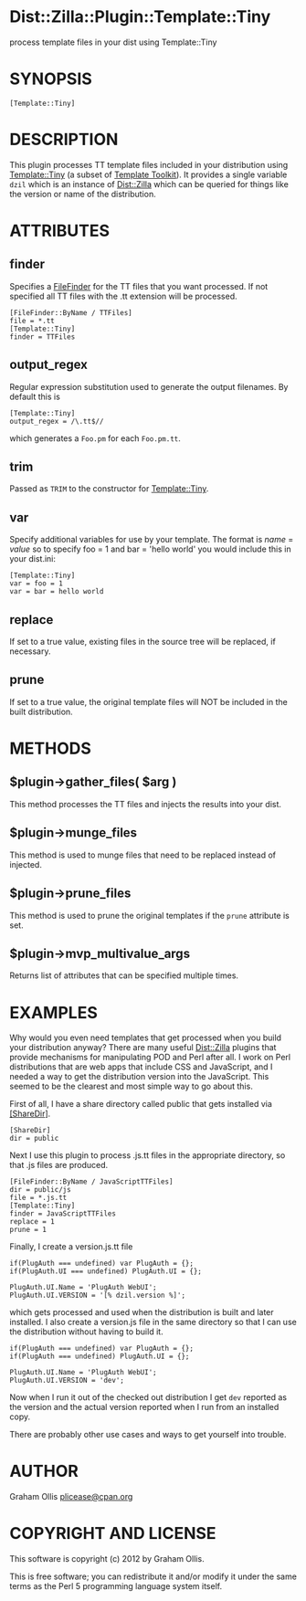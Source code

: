 # Dist::Zilla::Plugin::Template::Tiny

process template files in your dist using Template::Tiny

# SYNOPSIS

    [Template::Tiny]

# DESCRIPTION

This plugin processes TT template files included in your distribution using
[Template::Tiny](https://metacpan.org/pod/Template::Tiny) (a subset of [Template Toolkit](https://metacpan.org/pod/Template)).  It provides
a single variable `dzil` which is an instance of [Dist::Zilla](https://metacpan.org/pod/Dist::Zilla) which can
be queried for things like the version or name of the distribution.

# ATTRIBUTES

## finder

Specifies a [FileFinder](https://metacpan.org/pod/Dist::Zilla::Role::FileFinder) for the TT files that
you want processed.  If not specified all TT files with the .tt extension will
be processed.

    [FileFinder::ByName / TTFiles]
    file = *.tt
    [Template::Tiny]
    finder = TTFiles

## output\_regex

Regular expression substitution used to generate the output filenames.  By default
this is

    [Template::Tiny]
    output_regex = /\.tt$//

which generates a `Foo.pm` for each `Foo.pm.tt`.

## trim

Passed as `TRIM` to the constructor for [Template::Tiny](https://metacpan.org/pod/Template::Tiny).

## var

Specify additional variables for use by your template.  The format is _name_ = _value_
so to specify foo = 1 and bar = 'hello world' you would include this in your dist.ini:

    [Template::Tiny]
    var = foo = 1
    var = bar = hello world

## replace

If set to a true value, existing files in the source tree will be replaced, if necessary.

## prune

If set to a true value, the original template files will NOT be included in the built distribution.

# METHODS

## $plugin->gather\_files( $arg )

This method processes the TT files and injects the results into your dist.

## $plugin->munge\_files

This method is used to munge files that need to be replaced instead of injected.

## $plugin->prune\_files

This method is used to prune the original templates if the `prune` attribute is
set.

## $plugin->mvp\_multivalue\_args

Returns list of attributes that can be specified multiple times.

# EXAMPLES

Why would you even need templates that get processed when you build your distribution
anyway?  There are many useful [Dist::Zilla](https://metacpan.org/pod/Dist::Zilla) plugins that provide mechanisms for
manipulating POD and Perl after all.  I work on Perl distributions that are web apps
that include CSS and JavaScript, and I needed a way to get the distribution version into
the JavaScript.  This seemed to be the clearest and most simple way to go about this.

First of all, I have a share directory called public that gets installed via 
[[ShareDir]](https://metacpan.org/pod/Dist::Zilla::Plugin::ShareDir).

    [ShareDir]
    dir = public

Next I use this plugin to process .js.tt files in the appropriate directory, so that
.js files are produced.

    [FileFinder::ByName / JavaScriptTTFiles]
    dir = public/js
    file = *.js.tt
    [Template::Tiny]
    finder = JavaScriptTTFiles
    replace = 1
    prune = 1

Finally, I create a version.js.tt file

    if(PlugAuth === undefined) var PlugAuth = {};
    if(PlugAuth.UI === undefined) PlugAuth.UI = {};
    
    PlugAuth.UI.Name = 'PlugAuth WebUI';
    PlugAuth.UI.VERSION = '[% dzil.version %]';

which gets processed and used when the distribution is built and later installed.  I also
create a version.js file in the same directory so that I can use the distribution without
having to build it.

    if(PlugAuth === undefined) var PlugAuth = {};
    if(PlugAuth === undefined) PlugAuth.UI = {};
    
    PlugAuth.UI.Name = 'PlugAuth WebUI';
    PlugAuth.UI.VERSION = 'dev';

Now when I run it out of the checked out distribution I get `dev` reported as the version
and the actual version reported when I run from an installed copy.

There are probably other use cases and ways to get yourself into trouble.

# AUTHOR

Graham Ollis <plicease@cpan.org>

# COPYRIGHT AND LICENSE

This software is copyright (c) 2012 by Graham Ollis.

This is free software; you can redistribute it and/or modify it under
the same terms as the Perl 5 programming language system itself.
